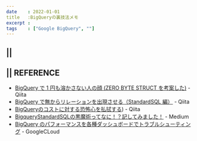 ```yaml
---
date    : 2022-01-01
title   :BigQueryの裏技法メモ 
excerpt : 
tags    : ["Google BigQuery", ""]
---
```

## || 

## || REFERENCE
+ [BigQuery で 1 円も溶かさない人の顔 (ZERO BYTE STRUCT を考案した)](https://qiita.com/na0/items/2086fd93116ee7ce9a96) - Qiita
+ [BigQuery で無からリレーションを出現させる（StandardSQL 編）](https://qiita.com/yancya/items/a1ebe6dbc5d635839cc8) - Qiita
+ [BigQueryのコストに対する恐怖心を払拭する](https://qiita.com/kamujun/items/ab3cd3e6f8934a01cbc8)) - Qiita
+ [BigqueryStandardSQLの黒魔術ってなに！？記してみました！](https://medium.com/eureka-engineering/bigquery-standard-sql-f13b04c0b6c4) - Medium
+ [BigQuery のパフォーマンスを各種ダッシュボードでトラブルシューティング](https://cloud.google.com/blog/ja/products/data-analytics/troubleshoot-bigquery-performance-with-these-dashboards) - GoogleCLoud
